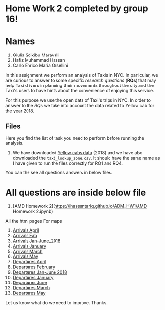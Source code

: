 # Home Work 2 completed by group 16!
# Names
1. Giulia Scikibu Maravalli
2. Hafiz Muhammad Hassan
3. Carlo Enrico Maria Orsellini


In this assignment we perform an analysis of Taxis in NYC. In particular, we are curious to answer to some specific *research questions* (__RQs__) that may help Taxi drivers in planning their movements throughout the city and the Taxi's users to have hints about the convenience of enjoying this service.

For this purpose we use the open data of Taxi's trips in NYC. In order to answer to the *RQs* we take into account the data related to Yellow cab for the year 2018.

## Files
Here you find the list of task you need to perform before running the analysis.

1. We have downloaded [Yellow cabs data](http://www.nyc.gov/html/tlc/html/about/trip_record_data.shtml) (2018) and we have also downloaded the `taxi_lookup_zone.csv`. It should have the same name as I have given to run the files correctly for RQ1 and RQ4. 

You can the see all questions answers in below files.

# All questions are inside below file
1. [AMD Homework 2](https://ihassantariq.github.io/ADM_HW1/AMD Homework 2.ipynb) 

All the html pages For maps

1. [Arrivals April](https://ihassantariq.github.io/ADM_HW1/Arrivals_April.html) 
2. [Arrivals Fab](https://ihassantariq.github.io/ADM_HW1/Arrivals_February.html) 
3. [Arrivals Jan-June_2018](https://ihassantariq.github.io/ADM_HW1/Arrivals_Jan-June_2018.html)
4. [Arrivals January](https://ihassantariq.github.io/ADM_HW1/Arrivals_January.html)
5. [Arrivals March](https://ihassantariq.github.io/ADM_HW1/Arrivals_March.html)
6. [Arrivals May](https://ihassantariq.github.io/ADM_HW1/Arrivals_May.html)
7. [Departures April ](https://ihassantariq.github.io/ADM_HW1/Departures_April.html)
8. [Departures February](https://ihassantariq.github.io/ADM_HW1/Departures_February.html)
9. [Departures Jan-June 2018](https://ihassantariq.github.io/ADM_HW1/Departures_Jan-June_2018.html)
10. [Departures January](https://ihassantariq.github.io/ADM_HW1/Departures_January.html)
11. [Departures June](https://ihassantariq.github.io/ADM_HW1/Departures_June.html)
12. [Departures March](https://ihassantariq.github.io/ADM_HW1/Departures_March.html)
14. [Departures May](https://ihassantariq.github.io/ADM_HW1/Departures_May.html)

Let us know what do we need to improve. 
Thanks. 
